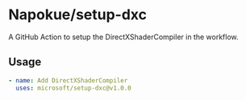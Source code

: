 # Napokue/setup-dxc
A GitHub Action to setup the DirectXShaderCompiler in the workflow.

## Usage

```yml
- name: Add DirectXShaderCompiler
  uses: microsoft/setup-dxc@v1.0.0
```
